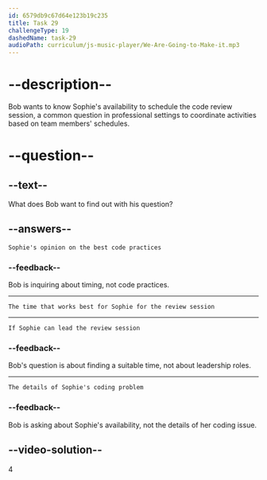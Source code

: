 ```yaml
---
id: 6579db9c67d64e123b19c235
title: Task 29
challengeType: 19
dashedName: task-29
audioPath: curriculum/js-music-player/We-Are-Going-to-Make-it.mp3
---
```


<!--
AUDIO REFERENCE: 
Bob: "When is best for you?"
-->

# --description--

Bob wants to know Sophie's availability to schedule the code review session, a common question in professional settings to coordinate activities based on team members' schedules.

# --question--

## --text--

What does Bob want to find out with his question?

## --answers--

`Sophie's opinion on the best code practices`

### --feedback--

Bob is inquiring about timing, not code practices.

---

`The time that works best for Sophie for the review session`

---

`If Sophie can lead the review session`

### --feedback--

Bob's question is about finding a suitable time, not about leadership roles.

---

`The details of Sophie's coding problem`

### --feedback--

Bob is asking about Sophie's availability, not the details of her coding issue.

## --video-solution--

4
